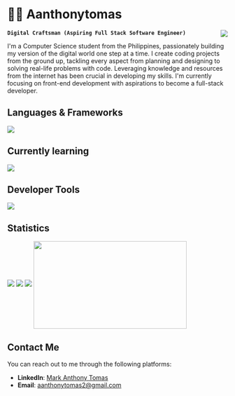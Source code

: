 <h1 align="left">👨‍💻 Aanthonytomas</h1> 
<a  href="https://github.com/aanthonytomas">
	  <img align="right" src="https://visitcount.itsvg.in/api?id=aanthonytomas&label=Profile%20Views&color=12&icon=5&pretty=true" /></a>
<p>	  
	
**`Digital Craftsman (Aspiring Full Stack Software Engineer)`**<br>   
</p>   
I'm a Computer Science student from the Philippines, passionately building my version of the digital world one step at a time. I create coding projects from the ground up, tackling every aspect from planning and designing to solving real-life problems with code. Leveraging knowledge and resources from the internet has been crucial in developing my skills. I'm currently focusing on front-end development with aspirations to become a full-stack developer. 
	    
<h2 align="left">Languages & Frameworks </h2>
<p align="left">
	<img src="https://skillicons.dev/icons?i=html,css,js,bootstrap,cs,cpp,php,java,md,tailwind"/>
  </a>
</p>

<h2 align="left">Currently learning</h2>
<p align="left">
	<img src="https://skillicons.dev/icons?i=mongodb,react,nodejs"/>
  </a>
</p>

<h2 align="left">Developer Tools</h2>
<p align="left">
	<img src="https://skillicons.dev/icons?i=git,vscode,eclipse"/>
  </a>
</p>

<h2 align="left">Statistics</h2>
	
![](http://github-profile-summary-cards.vercel.app/api/cards/profile-details?username=Aanthonytomas&theme=transparent)
![](http://github-profile-summary-cards.vercel.app/api/cards/stats?username=Aanthonytomas&theme=transparent)
![](http://github-profile-summary-cards.vercel.app/api/cards/productive-time?username=Aanthonytomas&theme=transparent&utcOffset=8)
<a href="https://github.com/aanthonytomas/convoychat"><img height=200 width=350 align="center" src="https://github-readme-stats.vercel.app/api/top-langs?username=aanthonytomas&layout=compact&langs_count=8&card_width=320&theme=transparent&hide_border=true&bg_color=00000000&cache_seconds=21600&disable_animations=true" />
</a>

## Contact Me
You can reach out to me through the following platforms:
- **LinkedIn**: [Mark Anthony Tomas](https://www.linkedin.com/in/aanthonytomas)
- **Email**: [aanthonytomas2@gmail.com](mailto:aanthonytomas2@gmail.com)

